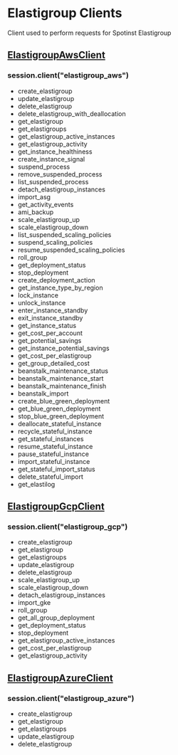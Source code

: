 # Elastigroup Clients
Client used to perform requests for Spotinst Elastigroup

## [ElastigroupAwsClient](./elastigroup_aws_client.md)
### session.client("elastigroup_aws")

 * create_elastigroup
 * update_elastigroup
 * delete_elastigroup
 * delete_elastigroup_with_deallocation
 * get_elastigroup
 * get_elastigroups
 * get_elastigroup_active_instances
 * get_elastigroup_activity
 * get_instance_healthiness
 * create_instance_signal
 * suspend_process
 * remove_suspended_process
 * list_suspended_process
 * detach_elastigroup_instances
 * import_asg
 * get_activity_events
 * ami_backup
 * scale_elastigroup_up
 * scale_elastigroup_down
 * list_suspended_scaling_policies
 * suspend_scaling_policies
 * resume_suspended_scaling_policies
 * roll_group
 * get_deployment_status
 * stop_deployment
 * create_deployment_action
 * get_instance_type_by_region
 * lock_instance
 * unlock_instance
 * enter_instance_standby
 * exit_instance_standby
 * get_instance_status
 * get_cost_per_account
 * get_potential_savings
 * get_instance_potential_savings
 * get_cost_per_elastigroup
 * get_group_detailed_cost
 * beanstalk_maintenance_status
 * beanstalk_maintenance_start
 * beanstalk_maintenance_finish
 * beanstalk_import 
 * create_blue_green_deployment
 * get_blue_green_deployment
 * stop_blue_green_deployment
 * deallocate_stateful_instance
 * recycle_stateful_instance
 * get_stateful_instances
 * resume_stateful_instance
 * pause_stateful_instance
 * import_stateful_instance
 * get_stateful_import_status
 * delete_stateful_import
 * get_elastilog

## [ElastigroupGcpClient](./elastigroup_gcp_client.md)
### session.client("elastigroup_gcp")

 * create_elastigroup
 * get_elastigroup
 * get_elastigroups
 * update_elastigroup
 * delete_elastigroup
 * scale_elastigroup_up
 * scale_elastigroup_down
 * detach_elastigroup_instances
 * import_gke
 * roll_group
 * get_all_group_deployment
 * get_deployment_status
 * stop_deployment
 * get_elastigroup_active_instances
 * get_cost_per_elastigroup
 * get_elastigroup_activity

## [ElastigroupAzureClient](./elastigroup_azure_client.md)
### session.client("elastigroup_azure")

 * create_elastigroup
 * get_elastigroup
 * get_elastigroups
 * update_elastigroup
 * delete_elastigroup



